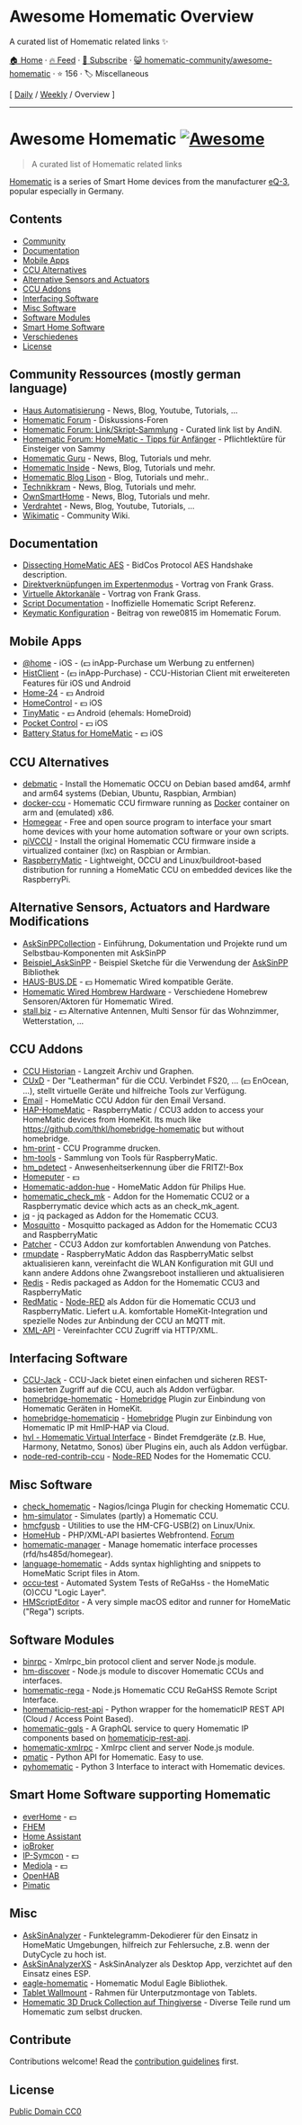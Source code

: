 # Awesome Homematic Overview

A curated list of Homematic related links :sparkles:

[🏠 Home](/README.md) · [🔥 Feed](https://test.trackawesomelist.com/homematic-community/awesome-homematic/rss.xml) · [📮 Subscribe](https://trackawesomelist.us17.list-manage.com/subscribe?u=d2f0117aa829c83a63ec63c2f&id=36a103854c) · [😺 homematic-community/awesome-homematic](https://github.com/homematic-community/awesome-homematic/blob/master/README.md) · ⭐ 156 · 🏷️ Miscellaneous

[ [Daily](/content/homematic-community/awesome-homematic/README.md) / [Weekly](/content/homematic-community/awesome-homematic/week/README.md) / Overview ]

---

# Awesome Homematic [![Awesome](https://cdn.rawgit.com/sindresorhus/awesome/d7305f38d29fed78fa85652e3a63e154dd8e8829/media/badge.svg)](https://github.com/sindresorhus/awesome)

> A curated list of Homematic related links

[Homematic](https://www.homematic.com/) is a series of Smart Home devices from the manufacturer [eQ-3](https://www.eq-3.de), popular especially in Germany.

## Contents

*   [Community](#community)
*   [Documentation](#documentation)
*   [Mobile Apps](#mobile-apps)
*   [CCU Alternatives](#ccu-alternatives)
*   [Alternative Sensors and Actuators](#alternative-sensors-and-actuators)
*   [CCU Addons](#ccu-addons)
*   [Interfacing Software](#interfacing-software)
*   [Misc Software](#misc-software)
*   [Software Modules](#software-modules)
*   [Smart Home Software](#smart-home-software-supporting-homematic)
*   [Verschiedenes](#misc)
*   [License](https://github.com/homematic-community/awesome-homematic/blob/master/README.md/License)

## Community Ressources (mostly german language)

*   [Haus Automatisierung](https://haus-automatisierung.com/) - News, Blog, Youtube, Tutorials, ...
*   [Homematic Forum](https://homematic-forum.de/forum/) - Diskussions-Foren
*   [Homematic Forum: Link/Skript-Sammlung](https://homematic-forum.de/forum/viewtopic.php?f=26\&t=27907) - Curated link list by AndiN.
*   [Homematic Forum: HomeMatic - Tipps für Anfänger](https://homematic-forum.de/forum/viewtopic.php?f=31\&t=22801) - Pflichtlektüre für Einsteiger von Sammy
*   [Homematic Guru](https://homematic-guru.de/) - News, Blog, Tutorials und mehr.
*   [Homematic Inside](https://www.homematic-inside.de/) - News, Blog, Tutorials und mehr.
*   [Homematic Blog Lison](https://homematic-blog.lison.ch/) - Blog, Tutorials und mehr..
*   [Technikkram](https://technikkram.net) - News, Blog, Tutorials und mehr.
*   [OwnSmartHome](https://ownsmarthome.de/category/homematic/) - News, Blog, Tutorials und mehr.
*   [Verdrahtet](https://www.verdrahtet.info/) - News, Blog, Youtube, Tutorials, ...
*   [Wikimatic](http://www.wikimatic.de/wiki/Hauptseite) - Community Wiki.

## Documentation

*   [Dissecting HomeMatic AES](https://git.zerfleddert.de/hmcfgusb/AES/) - BidCos Protocol AES Handshake description.
*   [Direktverknüpfungen im Expertenmodus](https://www.youtube.com/watch?v=1B4iwtK1Rmo) - Vortrag von Frank Grass.
*   [Virtuelle Aktorkanäle](https://www.youtube.com/watch?v=Cwxwtig6Q1I) - Vortrag von Frank Grass.
*   [Script Documentation](http://www.wikimatic.de/wiki/Script_Dokumentation) - Inoffizielle Homematic Script Referenz.
*   [Keymatic Konfiguration](https://homematic-forum.de/forum/viewtopic.php?f=31\&t=19196) - Beitrag von rewe0815 im Homematic Forum.

## Mobile Apps

*   [@home](https://www.athomeapp.de/) - iOS - (💵 inApp-Purchase um Werbung zu entfernen)
*   [HistClient](https://www.sa-com.de/smarthome-special/histclient-handbuch/) - (💵 inApp-Purchase) - CCU-Historian Client mit erweitereten Features für iOS und Android
*   [Home-24](http://www.home-24.net/index.php?page=sites/home.php\&app=home24) - 💵 Android
*   [HomeControl](http://www.ksquare.de/myhomecontrol/) - 💵 iOS
*   [TinyMatic](https://www.tinymatic.de/) - 💵 Android (ehemals: HomeDroid)
*   [Pocket Control](https://www.penzler.de) - 💵 iOS
*   [Battery Status for HomeMatic](https://zeezide.com/en/products/hmbattery/) - 💵 iOS

## CCU Alternatives

*   [debmatic](https://github.com/alexreinert/debmatic) - Install the Homematic OCCU on Debian based amd64, armhf and arm64 systems (Debian, Ubuntu, Raspbian, Armbian)
*   [docker-ccu](https://github.com/angelnu/docker-ccu) - Homematic CCU firmware running as [Docker](https://www.docker.com) container on arm and (emulated) x86.
*   [Homegear](https://homegear.eu/index.php/Main_Page) - Free and open source program to interface your smart home devices with your home automation software or your own scripts.
*   [piVCCU](https://github.com/alexreinert/piVCCU) - Install the original Homematic CCU firmware inside a virtualized container (lxc) on Raspbian or Armbian.
*   [RaspberryMatic](https://github.com/jens-maus/RaspberryMatic) - Lightweight, OCCU and Linux/buildroot-based distribution for running a HomeMatic CCU on embedded devices like the RaspberryPi.

## Alternative Sensors, Actuators and Hardware Modifications

*   [AskSinPPCollection](https://jp112sdl.github.io/AskSinPPCollection/) - Einführung, Dokumentation und Projekte rund um Selbstbau-Komponenten mit AskSinPP
*   [Beispiel\_AskSinPP](https://github.com/jp112sdl/Beispiel_AskSinPP) - Beispiel Sketche für die Verwendung der [AskSinPP](https://github.com/pa-pa/AskSinPP) Bibliothek
*   [HAUS-BUS.DE](http://www.haus-bus.de/) - 💵 Homematic Wired kompatible Geräte.
*   [Homematic Wired Hombrew Hardware](https://github.com/jfische) - Verschiedene Homebrew Sensoren/Aktoren für Homematic Wired.
*   [stall.biz](https://www.stall.biz/) - 💵 Alternative Antennen, Multi Sensor für das Wohnzimmer, Wetterstation, ...

## CCU Addons

*   [CCU Historian](https://ccu-historian.de/) - Langzeit Archiv und Graphen.
*   [CUxD](https://www.homematic-inside.de/software/tag/Zusatzsoftware) - Der "Leatherman" für die CCU. Verbindet FS20, ... (💵 EnOcean, ...), stellt virtuelle Geräte und hilfreiche Tools zur Verfügung.
*   [Email](https://github.com/jens-maus/hm_email) - HomeMatic CCU Addon für den Email Versand.
*   [HAP-HomeMatic](https://github.com/thkl/hap-homematic) - RaspberryMatic / CCU3 addon to access your HomeMatic devices from HomeKit. Its much like <https://github.com/thkl/homebridge-homematic> but without homebridge.
*   [hm-print](https://github.com/litti/hm-print) - CCU Programme drucken.
*   [hm-tools](https://github.com/fhetty/hm-tools) - Sammlung von Tools für RaspberryMatic.
*   [hm\_pdetect](https://github.com/jens-maus/hm_pdetect) - Anwesenheitserkennung über die FRITZ!-Box
*   [Homeputer](https://www.contronics.de/shop/HomeMatic-System/Zentralen-und-Software.html) - 💵
*   [Homematic-addon-hue](https://github.com/j-a-n/homematic-addon-hue) - HomeMatic Addon für Philips Hue.
*   [homematic\_check\_mk](https://github.com/alexreinert/homematic_check_mk) - Addon for the Homematic CCU2 or a Raspberrymatic device which acts as an check\_mk\_agent.
*   [jq](https://github.com/hobbyquaker/ccu-addon-jq) - jq packaged as Addon for the Homematic CCU3.
*   [Mosquitto](https://github.com/hobbyquaker/ccu-addon-mosquitto) - Mosquitto packaged as Addon for the Homematic CCU3 and RaspberryMatic
*   [Patcher](https://github.com/hobbyquaker/Patcher) - CCU3 Addon zur komfortablen Anwendung von Patches.
*   [rmupdate](https://github.com/j-a-n/raspberrymatic-addon-rmupdate) - RaspberryMatic Addon das RaspberryMatic selbst aktualisieren kann, vereinfacht die WLAN Konfiguration mit GUI und kann andere Addons ohne Zwangsreboot installieren und aktualisieren
*   [Redis](https://github.com/hobbyquaker/ccu-addon-redis) - Redis packaged as Addon for the Homematic CCU3 and RaspberryMatic
*   [RedMatic](https://github.com/rdmtc/RedMatic) - [Node-RED](https://nodered.org/) als Addon für die Homematic CCU3 und RaspberryMatic. Liefert u.A. komfortable HomeKit-Integration und spezielle Nodes zur Anbindung der CCU an MQTT mit.
*   [XML-API](https://github.com/hobbyquaker/xml-api) - Vereinfachter CCU Zugriff via HTTP/XML.

## Interfacing Software

*   [CCU-Jack](https://github.com/mdzio/ccu-jack) - CCU-Jack bietet einen einfachen und sicheren REST-basierten Zugriff auf die CCU, auch als Addon verfügbar.
*   [homebridge-homematic](https://github.com/thkl/homebridge-homematic) - [Homebridge](https://github.com/nfarina/homebridge) Plugin zur Einbindung von Homematic Geräten in HomeKit.
*   [homebridge-homematicip](https://github.com/marcsowen/homebridge-homematicip) - [Homebridge](https://github.com/nfarina/homebridge) Plugin zur Einbindung von Homematic IP mit HmIP-HAP via Cloud.
*   [hvl - Homematic Virtual Interface](https://github.com/thkl/Homematic-Virtual-Interface) - Bindet Fremdgeräte (z.B. Hue, Harmony, Netatmo, Sonos) über Plugins ein, auch als Addon verfügbar.
*   [node-red-contrib-ccu](https://github.com/rdmtc/node-red-contrib-ccu) - [Node-RED](https://nodered.org) Nodes for the Homematic CCU.

## Misc Software

*   [check\_homematic](https://github.com/hobbyquaker/check_homematic) - Nagios/Icinga Plugin for checking Homematic CCU.
*   [hm-simulator](https://github.com/hobbyquaker/hm-simulator) - Simulates (partly) a Homematic CCU.
*   [hmcfgusb](https://git.zerfleddert.de/cgi-bin/gitweb.cgi/hmcfgusb) - Utilities to use the HM-CFG-USB(2) on Linux/Unix.
*   [HomeHub](https://github.com/Gerti1972/homehub) - PHP/XML-API basiertes Webfrontend. [Forum](https://homematic-forum.de/forum/viewtopic.php?f=41\&t=50538)
*   [homematic-manager](https://github.com/hobbyquaker/homematic-manager) - Manage homematic interface processes (rfd/hs485d/homegear).
*   [language-homematic](https://github.com/Ayngush/language-homematic) - Adds syntax highlighting and snippets to HomeMatic Script files in Atom.
*   [occu-test](https://github.com/hobbyquaker/occu-test) - Automated System Tests of ReGaHss - the HomeMatic (O)CCU "Logic Layer".
*   [HMScriptEditor](https://zeezide.com/en/products/hmscripteditor/) - A very simple macOS editor and runner for HomeMatic ("Rega") scripts.

## Software Modules

*   [binrpc](https://github.com/hobbyquaker/binrpc) - Xmlrpc\_bin protocol client and server Node.js module.
*   [hm-discover](https://github.com/hobbyquaker/hm-discover) - Node.js module to discover Homematic CCUs and interfaces.
*   [homematic-rega](https://github.com/hobbyquaker/homematic-rega) - Node.js Homematic CCU ReGaHSS Remote Script Interface.
*   [homematicip-rest-api](https://github.com/coreGreenberet/homematicip-rest-api) - Python wrapper for the homematicIP REST API (Cloud / Access Point Based).
*   [homematic-gqls](https://github.com/martin-riedl/homematic-gqls) - A GraphQL service to query Homematic IP components based on [homematicip-rest-api](https://github.com/coreGreenberet/homematicip-rest-api).
*   [homematic-xmlrpc](https://github.com/hobbyquaker/homematic-xmlrpc) - Xmlrpc client and server Node.js module.
*   [pmatic](https://github.com/LarsMichelsen/pmatic) - Python API for Homematic. Easy to use.
*   [pyhomematic](https://github.com/danielperna84/pyhomematic) - Python 3 Interface to interact with Homematic devices.

## Smart Home Software supporting Homematic

*   [everHome](https://everhome.de) - 💵
*   [FHEM](https://fhem.de/)
*   [Home Assistant](https://www.home-assistant.io/)
*   [ioBroker](https://www.iobroker.net/?lang=de)
*   [IP-Symcon](https://www.symcon.de/) - 💵
*   [Mediola](https://www.mediola.com/) - 💵
*   [OpenHAB](https://www.openhab.org/)
*   [Pimatic](https://pimatic.org/)

## Misc

*   [AskSinAnalyzer](https://github.com/jp112sdl/AskSinAnalyzer) - Funktelegramm-Dekodierer für den Einsatz in HomeMatic Umgebungen, hilfreich zur Fehlersuche, z.B. wenn der DutyCycle zu hoch ist.
*   [AskSinAnalyzerXS](https://github.com/psi-4ward/AskSinAnalyzerXS) - AskSinAnalyzer als Desktop App, verzichtet auf den Einsatz eines ESP.
*   [eagle-homematic](https://github.com/dersimn/eagle-homematic) - Homematic Modul Eagle Bibliothek.
*   [Tablet Wallmount](https://homematic-forum.de/forum/viewtopic.php?f=18\&t=49421) - Rahmen für Unterputzmontage von Tablets.
*   [Homematic 3D Druck Collection auf Thingiverse](https://www.thingiverse.com/hobbyquaker/collections/homematic) - Diverse Teile rund um Homematic zum selbst drucken.

## Contribute

Contributions welcome! Read the [contribution guidelines](https://github.com/homematic-community/awesome-homematic/blob/master/README.md/contributing.md) first.

## License

[Public Domain CC0](https://creativecommons.org/publicdomain/zero/1.0/)

